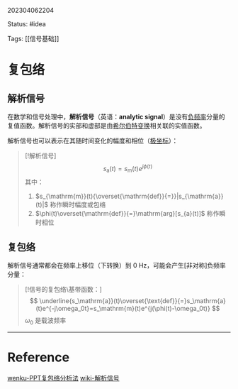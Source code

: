 202304062204

Status: #idea

Tags: [[信号基础]]

# 复包络

## 解析信号

在数学和信号处理中，**解析信号**（英语：**analytic signal**）是没有[负频率](https://zh.wikipedia.org/wiki/%E8%B2%A0%E9%A0%BB%E7%8E%87)分量的复值函数。解析信号的实部和虚部是由[希尔伯特变换](https://zh.wikipedia.org/wiki/%E5%B8%8C%E7%88%BE%E4%BC%AF%E7%89%B9%E8%BD%89%E6%8F%9B "希尔伯特变换")相关联的实值函数。

解析信号也可以表示在其随时间变化的幅度和相位（[极坐标](https://zh.wikipedia.org/wiki/%E6%9E%81%E5%9D%90%E6%A0%87%E7%B3%BB "极坐标系")）：

>[!解析信号]
>$$
>s_\mathrm{a}(t)=s_\mathrm{m}(t)e^{j\phi(t)}
>$$
>其中：
>1.  $s_{\mathrm{m}}(t){\overset{\mathrm{def}}{=}}|s_{\mathrm{a}}(t)|$ 称作瞬时幅度或包络
>2. $\phi(t)\overset{\mathrm{def}}{=}\mathrm{arg}[s_{a}(t)]$ 称作瞬时相位

## 复包络

解析信号通常都会在频率上移位（下转换）到 0 Hz，可能会产生[非对称]负频率分量：

>[!信号的复包络\基带函数：]
>$$
>\underline{s_\mathrm{a}}(t)\overset{\text{def}}{=}s_\mathrm{a}(t)e^{-j\omega_0t}=s_\mathrm{m}(t)e^{j(\phi(t)-\omega_0t)}
>$$
>$\omega_0$ 是载波频率

---
# Reference

[wenku-PPT复包络分析法](https://wenku.baidu.com/view/4e9e6de6102de2bd960588b0.html?_wkts_=1680789818367)
[wiki-解析信号](https://zh.wikipedia.org/wiki/%E8%A7%A3%E6%9E%90%E4%BF%A1%E5%8F%B7)